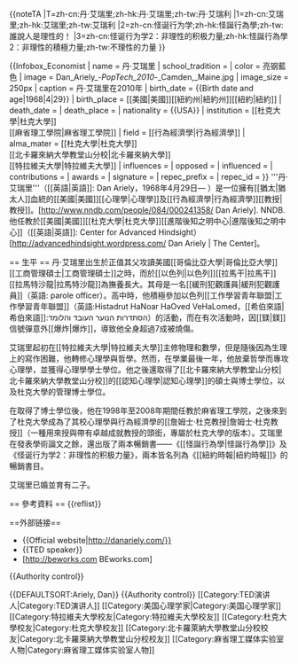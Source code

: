 {{noteTA
|T=zh-cn:丹·艾瑞里;zh-hk:丹·艾瑞里;zh-tw:丹·艾瑞利
|1=zh-cn:艾瑞里;zh-hk:艾瑞里;zh-tw:艾瑞利
|2=zh-cn:怪诞行为学;zh-hk:怪誕行為學;zh-tw:誰說人是理性的！
|3=zh-cn:怪诞行为学2：非理性的积极力量;zh-hk:怪誕行為學2：非理性的積極力量;zh-tw:不理性的力量
}}

{{Infobox_Economist
| name             = 丹·艾瑞里
| school_tradition =
| color            = 亮钢藍色
| image            = Dan_Ariely_-_PopTech_2010_-_Camden,_Maine.jpg
| image_size       = 250px
| caption          = 丹·艾瑞里在2010年
| birth_date       = {{Birth date and age|1968|4|29}}
| birth_place      = [[美國|美國]][[紐約州|紐約州]][[紐約|紐約]]
| death_date       =
| death_place      =
| nationality      = {{USA}}
| institution      = [[杜克大學|杜克大學]]<br>[[麻省理工學院|麻省理工學院]]
| field            = [[行為經濟學|行為經濟學]]
| alma_mater       = [[杜克大學|杜克大學]]<br>[[北卡羅來納大學教堂山分校|北卡羅來納大學]]<br>[[特拉維夫大學|特拉維夫大學]]
| influences       =
| opposed          =
| influenced       =
| contributions    =
| awards           =
| signature        = <!-- file name only -->
| repec_prefix =   | repec_id =
}}
'''丹·艾瑞里'''（[[英語|英語]]: Dan Ariely，1968年4月29日— ）是一位擁有[[猶太|猶太人]]血統的[[美國|美國]][[心理學|心理學]]及[[行為經濟學|行為經濟學]][[教授|教授]]。<ref>[http://www.nndb.com/people/084/000241358/ Dan Ariely]. NNDB.</ref> 他任教於[[美國|美國]][[杜克大學|杜克大學]][[進階後知之明中心|進階後知之明中心]]（[[英語|英語]]: Center for Advanced Hindsight） <ref>[http://advancedhindsight.wordpress.com/ Dan Ariely | The Center]</ref>。

== 生平 ==
丹·艾瑞里出生於正值其父攻讀美國[[哥倫比亞大學|哥倫比亞大學]][[工商管理碩士|工商管理碩士]]之時，而於[[以色列|以色列]][[拉馬干|拉馬干]][[拉馬特沙龍|拉馬特沙龍]]為撫養長大。其母是一名[[緩刑犯觀護員|緩刑犯觀護員]]（英語: parole officer）。高中時，他積極參加以色列[[工作學習青年聯盟|工作學習青年聯盟]]（英語:Histadrut HaNoar HaOved VeHaLomed，[[希伯來語|希伯來語]]:הסתדרות הנוער העובד והלומד）的活動，而在有次活動時，因[[鎂|鎂]]信號彈意外[[爆炸|爆炸]]，導致他全身超過7成被燒傷。

艾瑞里起初在[[特拉維夫大學|特拉維夫大學]]主修物理和數學，但是隨後因為生理上的寫作困難，他轉修心理學與哲學。然而，在學業最後一年，他放棄哲學而專攻心理學，並獲得心理學學士學位。他之後還取得了[[北卡羅來納大學教堂山分校|北卡羅來納大學教堂山分校]]的[[認知心理學|認知心理學]]的碩士與博士學位，以及杜克大學的管理博士學位。

在取得了博士學位後，他在1998年至2008年期間任教於麻省理工學院，之後來到了杜克大學成為了其校心理學與行為經濟學的[[詹姆士·杜克教授|詹姆士·杜克教授]]（一種用來授與帶有卓越成就教授的頭銜，專屬於杜克大學的版本）。艾瑞里在發表學術論文之餘，還出版了兩本暢銷書——《[[怪誕行為學|怪誕行為學]]》及《怪诞行为学2：非理性的积极力量》，兩本皆名列為《[[紐約時報|紐約時報]]》的暢銷書目。

艾瑞里已婚並育有二子。

== 參考資料 ==
{{reflist}}

==外部链接==
* {{Official website|http://danariely.com/}} 
* {{TED speaker}}
* [http://beworks.com BEworks.com]

{{Authority control}}

{{DEFAULTSORT:Ariely, Dan}}
{{Authority control}}
[[Category:TED演讲人|Category:TED演讲人]]
[[Category:美国心理学家|Category:美国心理学家]]
[[Category:特拉維夫大學校友|Category:特拉維夫大學校友]]
[[Category:杜克大學校友|Category:杜克大學校友]]
[[Category:北卡羅萊納大學教堂山分校校友|Category:北卡羅萊納大學教堂山分校校友]]
[[Category:麻省理工媒体实验室人物|Category:麻省理工媒体实验室人物]]